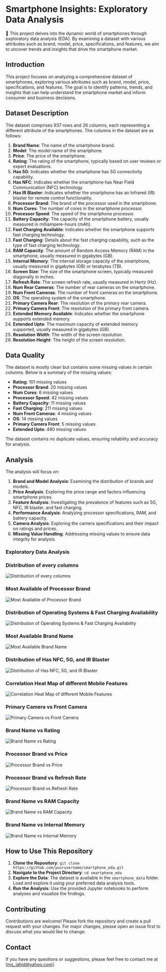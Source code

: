 # Smartphone Insights: Exploratory Data Analysis

📱 This project delves into the dynamic world of smartphones through exploratory data analysis (EDA). By examining a dataset with various attributes such as brand, model, price, specifications, and features, we aim to uncover trends and insights that drive the smartphone market.

## Introduction

This project focuses on analyzing a comprehensive dataset of smartphones, exploring various attributes such as brand, model, price, specifications, and features. The goal is to identify patterns, trends, and insights that can help understand the smartphone market and inform consumer and business decisions.

## Dataset Description

The dataset comprises 937 rows and 26 columns, each representing a different attribute of the smartphones. The columns in the dataset are as follows:

1. **Brand Name**: The name of the smartphone brand.
2. **Model**: The model name of the smartphone.
3. **Price**: The price of the smartphone.
4. **Rating**: The rating of the smartphone, typically based on user reviews or expert evaluations.
5. **Has 5G**: Indicates whether the smartphone has 5G connectivity capability.
6. **Has NFC**: Indicates whether the smartphone has Near Field Communication (NFC) technology.
7. **Has IR Blaster**: Indicates whether the smartphone has an Infrared (IR) blaster for remote control functionality.
8. **Processor Brand**: The brand of the processor used in the smartphone.
9. **Num Cores**: The number of cores in the smartphone processor.
10. **Processor Speed**: The speed of the smartphone processor.
11. **Battery Capacity**: The capacity of the smartphone battery, usually measured in milliampere-hours (mAh).
12. **Fast Charging Available**: Indicates whether the smartphone supports fast charging technology.
13. **Fast Charging**: Details about the fast charging capability, such as the type of fast charging technology.
14. **RAM Capacity**: The amount of Random Access Memory (RAM) in the smartphone, usually measured in gigabytes (GB).
15. **Internal Memory**: The internal storage capacity of the smartphone, usually measured in gigabytes (GB) or terabytes (TB).
16. **Screen Size**: The size of the smartphone screen, typically measured diagonally in inches.
17. **Refresh Rate**: The screen refresh rate, usually measured in Hertz (Hz).
18. **Num Rear Cameras**: The number of rear cameras on the smartphone.
19. **Num Front Cameras**: The number of front cameras on the smartphone.
20. **OS**: The operating system of the smartphone.
21. **Primary Camera Rear**: The resolution of the primary rear camera.
22. **Primary Camera Front**: The resolution of the primary front camera.
23. **Extended Memory Available**: Indicates whether the smartphone supports extended memory.
24. **Extended Upto**: The maximum capacity of extended memory supported, usually measured in gigabytes (GB).
25. **Resolution Width**: The width of the screen resolution.
26. **Resolution Height**: The height of the screen resolution.

## Data Quality

The dataset is mostly clean but contains some missing values in certain columns. Below is a summary of the missing values:

- **Rating**: 101 missing values
- **Processor Brand**: 20 missing values
- **Num Cores**: 6 missing values
- **Processor Speed**: 42 missing values
- **Battery Capacity**: 11 missing values
- **Fast Charging**: 211 missing values
- **Num Front Cameras**: 4 missing values
- **OS**: 14 missing values
- **Primary Camera Front**: 5 missing values
- **Extended Upto**: 480 missing values

The dataset contains no duplicate values, ensuring reliability and accuracy for analysis.

## Analysis

The analysis will focus on:

1. **Brand and Model Analysis**: Examining the distribution of brands and models.
2. **Price Analysis**: Exploring the price range and factors influencing smartphone prices.
3. **Feature Analysis**: Investigating the prevalence of features such as 5G, NFC, IR blaster, and fast charging.
4. **Performance Analysis**: Analyzing processor specifications, RAM, and battery capacity.
5. **Camera Analysis**: Exploring the camera specifications and their impact on ratings and prices.
6. **Missing Value Handling**: Addressing missing values to ensure data integrity for analysis.

### Exploratory Data Analysis

### Distribution of every columns

![Distribution of every columns](smartphone_charts/Distribution%20of%20every%20columns.png)

### Most Available of Processor Brand

![Most Available of Processor Brand](smartphone_charts/Most%20Available%20of%20Processor%20Brand.png)

### Distribution of Operating Systems & Fast Charging Availability

![Distribution of Operating Systems & Fast Charging Availability](smartphone_charts/Distribution%20of%20Operating%20Systems%20&%20Fast%20Charging%20Availability.png)

### Most Available Brand Name

![Most Available Brand Name](smartphone_charts/Most%20Available%20Brand%20Name.png)

### Distribution of Has NFC, 5G, and IR Blaster

![Distribution of Has NFC, 5G, and IR Blaster](smartphone_charts/Distribution%20of%20Has%20NFC,%205G,%20and%20IR%20Blaster.png)

### Correlation Heat Map of different Mobile Features

![Correlation Heat Map of different Mobile Features](smartphone_charts/Correlation%20Heat%20Map%20of%20different%20Mobile%20Features.png)

### Primary Camera vs Front Camera

![Primary Camera vs Front Camera](smartphone_charts/Primary%20Camera%20vs%20Front%20Camera.png)

### Brand Name vs Rating

![Brand Name vs Rating](smartphone_charts/Brand%20Name%20vs%20Rating.png)

### Processor Brand vs Price

![Processor Brand vs Price](smartphone_charts/Processor%20Brand%20vs%20Price.png)

### Processor Brand vs Refresh Rate

![Processor Brand vs Refresh Rate](smartphone_charts/Processor%20Brand%20vs%20Refresh%20Rate.png)

### Brand Name vs RAM Capacity

![Brand Name vs RAM Capacity](smartphone_charts/Brand%20Name%20vs%20RAM%20Capacity.png)

### Brand Name vs Internal Memory

![Brand Name vs Internal Memory](smartphone_charts/Brand%20Name%20vs%20Internal%20Memory.png)

## How to Use This Repository

1. **Clone the Repository**: `git clone https://github.com/yourusername/smartphone_eda.git`
2. **Navigate to the Project Directory**: `cd smartphone_eda`
3. **Explore the Data**: The dataset is available in the `smartphone_data` folder. Load and explore it using your preferred data analysis tools.
4. **Run the Analysis**: Use the provided Jupyter notebooks to perform analyses and visualize the findings.

## Contributing

Contributions are welcome! Please fork the repository and create a pull request with your changes. For major changes, please open an issue first to discuss what you would like to change.

## Contact

If you have any questions or suggestions, please feel free to contact me at [ms_jahid@yahoo.com].
